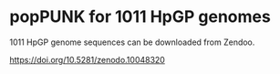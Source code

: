 # popPUNK for 1011 HpGP genomes

1011 HpGP genome sequences can be downloaded from Zendoo.

https://doi.org/10.5281/zenodo.10048320
